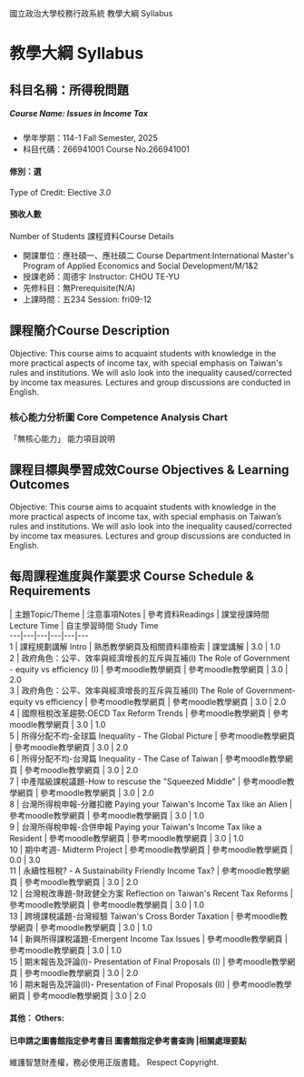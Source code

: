 國立政治大學校務行政系統 教學大綱 Syllabus
# 教學大綱 Syllabus
##  科目名稱：所得稅問題
#####  Course Name: Issues in Income Tax
  * 學年學期：114-1 Fall Semester, 2025 
  * 科目代碼：266941001 Course No.266941001
#### 修別：選
Type of Credit: Elective 
_3.0_
#### 預收人數
Number of Students
課程資料Course Details
  * 開課單位：應社碩一、應社碩二 Course Department:International Master's Program of Applied Economics and Social Development/M/1&2 
  * 授課老師：周德宇 Instructor: CHOU TE-YU 
  * 先修科目：無Prerequisite(N/A)
  * 上課時間：五234 Session: fri09-12
##  課程簡介Course Description
Objective: This course aims to acquaint students with knowledge in the more practical aspects of income tax, with special emphasis on Taiwan's rules and institutions. We will aslo look into the inequality caused/corrected by income tax measures. Lectures and group discussions are conducted in English.
###  核心能力分析圖 Core Competence Analysis Chart
「無核心能力」 
能力項目說明
##  課程目標與學習成效Course Objectives & Learning Outcomes 
Objective: This course aims to acquaint students with knowledge in the more practical aspects of income tax, with special emphasis on Taiwan’s rules and institutions. We will aslo look into the inequality caused/corrected by income tax measures. Lectures and group discussions are conducted in English.
##  每周課程進度與作業要求 Course Schedule & Requirements
|  主題Topic/Theme |  注意事項Notes |  參考資料Readings |  課堂授課時間 Lecture Time |  自主學習時間 Study Time  
---|---|---|---|---|---  
1 |  課程規劃講解 Intro |  熟悉教學網頁及相關資料庫檢索 |  課堂講解 |  3.0 |  1.0  
2 |  政府角色：公平、效率與經濟增長的互斥與互補(I) The Role of Government - equity vs efficiency (I) |  參考moodle教學網頁 |  參考moodle教學網頁 |  3.0 |  2.0  
3 |  政府角色：公平、效率與經濟增長的互斥與互補(II) The Role of Government-equity vs efficiency |  參考moodle教學網頁 |  參考moodle教學網頁 |  3.0 |  2.0  
4 |  國際租稅改革趨勢:OECD Tax Reform Trends |  參考moodle教學網頁 |  參考moodle教學網頁 |  3.0 |  1.0  
5 |  所得分配不均-全球篇 Inequality - The Global Picture |  參考moodle教學網頁 |  參考moodle教學網頁 |  3.0 |  2.0  
6 |  所得分配不均-台灣篇 Inequality - The Case of Taiwan |  參考moodle教學網頁 |  參考moodle教學網頁 |  3.0 |  2.0  
7 |  中產階級課稅議題-How to rescuse the "Squeezed Middle" |  參考moodle教學網頁 |  參考moodle教學網頁 |  3.0 |  2.0  
8 |  台灣所得稅申報-分離扣繳 Paying your Taiwan's Income Tax like an Alien |  參考moodle教學網頁 |  參考moodle教學網頁 |  3.0 |  1.0  
9 |  台灣所得稅申報-合併申報 Paying your Taiwan's Income Tax like a Resident |  參考moodle教學網頁 |  參考moodle教學網頁 |  3.0 |  1.0  
10 |  期中考週- Midterm Project |  參考moodle教學網頁 |  參考moodle教學網頁 |  0.0 |  3.0  
11 |  永續性租稅? - A Sustainability Friendly Income Tax? |  參考moodle教學網頁 |  參考moodle教學網頁 |  3.0 |  2.0  
12 |  台灣稅改專題-財政健全方案 Reflection on Taiwan's Recent Tax Reforms  |  參考moodle教學網頁 |  參考moodle教學網頁 |  3.0 |  1.0  
13 |  跨境課稅議題-台灣經驗 Taiwan's Cross Border Taxation |  參考moodle教學網頁 |  參考moodle教學網頁 |  3.0 |  1.0  
14 |  新興所得課稅議題-Emergent Income Tax Issues |  參考moodle教學網頁 |  參考moodle教學網頁 |  3.0 |  1.0  
15 |  期末報告及評論(I)- Presentation of Final Proposals (I)  |  參考moodle教學網頁 |  參考moodle教學網頁 |  3.0 |  2.0  
16 |  期末報告及評論(II)- Presentation of Final Proposals (II)  |  參考moodle教學網頁 |  參考moodle教學網頁 |  3.0 |  2.0  
####  其他： Others:
####  已申請之圖書館指定參考書目  圖書館指定參考書查詢 |相關處理要點
維護智慧財產權，務必使用正版書籍。 Respect Copyright.